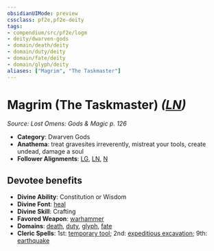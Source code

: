 ```yaml
---
obsidianUIMode: preview
cssclass: pf2e,pf2e-deity
tags:
- compendium/src/pf2e/logm
- deity/dwarven-gods
- domain/death/deity
- domain/duty/deity
- domain/fate/deity
- domain/glyph/deity
aliases: ["Magrim", "The Taskmaster"]
---
```

# Magrim (The Taskmaster) *([LN](../../../Rules/traits/lawful-neutral-b1.md))*  
*Source: Lost Omens: Gods & Magic p. 126*  

- **Category**: Dwarven Gods
- **Anathema**: treat gravesites irreverently, mistreat your tools, create undead, damage a soul
- **Follower Alignments**: [LG](../../../Rules/traits/lawful-goo-b1.md), [LN](../../../Rules/traits/lawful-neutral-b1.md), [N](../../../Rules/traits/neutral-b1.md)

## Devotee benefits

- **Divine Ability**: Constitution or Wisdom
- **Divine Font**: [heal](../../spells/heal.md)
- **Divine Skill**: Crafting
- **Favored Weapon**: [warhammer](../../equipment/items/warhammer.md)
- **Domains**: [death](../domains.md#Death), [duty](../domains.md#Duty), [glyph](../domains.md#Glyph), [fate](../domains.md#Fate)
- **Cleric Spells**: 1st: [temporary tool](../../spells/temporary-tool-logm.md); 2nd: [expeditious excavation](../../spells/expeditious-excavation-logm.md); 9th: [earthquake](../../spells/earthquake.md)
